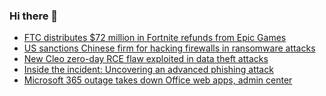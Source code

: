 ### Hi there 👋

<!--START_SECTION:feed-->
* [FTC distributes $72 million in Fortnite refunds from Epic Games](https://www.bleepingcomputer.com/news/gaming/ftc-distributes-72-million-in-fortnite-refunds-from-epic-games/)
* [US sanctions Chinese firm for hacking firewalls in ransomware attacks](https://www.bleepingcomputer.com/news/security/us-sanctions-chinese-firm-for-hacking-firewalls-in-ragnarok-ransomware-attacks/)
* [New Cleo zero-day RCE flaw exploited in data theft attacks](https://www.bleepingcomputer.com/news/security/new-cleo-zero-day-rce-flaw-exploited-in-data-theft-attacks/)
* [Inside the incident: Uncovering an advanced phishing attack](https://www.bleepingcomputer.com/news/security/inside-the-incident-uncovering-an-advanced-phishing-attack/)
* [Microsoft 365 outage takes down Office web apps, admin center](https://www.bleepingcomputer.com/news/microsoft/microsoft-365-outage-takes-down-office-web-apps-admin-center/)
<!--END_SECTION:feed-->

<!--
**frankenk/frankenk** is a ✨ _special_ ✨ repository because its `README.md` (this file) appears on your GitHub profile.

Here are some ideas to get you started:

- 🔭 I’m currently working on ...
- 🌱 I’m currently learning ...
- 👯 I’m looking to collaborate on ...
- 🤔 I’m looking for help with ...
- 💬 Ask me about ...
- 📫 How to reach me: ...
- 😄 Pronouns: ...
- ⚡ Fun fact: ...
-->



